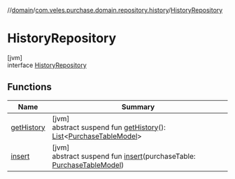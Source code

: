 //[domain](../../../index.md)/[com.veles.purchase.domain.repository.history](../index.md)/[HistoryRepository](index.md)

# HistoryRepository

[jvm]\
interface [HistoryRepository](index.md)

## Functions

| Name | Summary |
|---|---|
| [getHistory](get-history.md) | [jvm]<br>abstract suspend fun [getHistory](get-history.md)(): [List](https://kotlinlang.org/api/latest/jvm/stdlib/kotlin.collections/-list/index.html)&lt;[PurchaseTableModel](../../com.veles.purchase.domain.model.purchase/-purchase-table-model/index.md)&gt; |
| [insert](insert.md) | [jvm]<br>abstract suspend fun [insert](insert.md)(purchaseTable: [PurchaseTableModel](../../com.veles.purchase.domain.model.purchase/-purchase-table-model/index.md)) |
